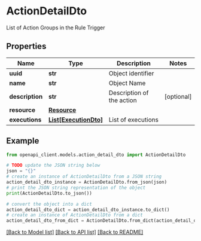 # ActionDetailDto

List of Action Groups in the Rule Trigger

## Properties

Name | Type | Description | Notes
------------ | ------------- | ------------- | -------------
**uuid** | **str** | Object identifier | 
**name** | **str** | Object Name | 
**description** | **str** | Description of the action | [optional] 
**resource** | [**Resource**](Resource.md) |  | 
**executions** | [**List[ExecutionDto]**](ExecutionDto.md) | List of executions | 

## Example

```python
from openapi_client.models.action_detail_dto import ActionDetailDto

# TODO update the JSON string below
json = "{}"
# create an instance of ActionDetailDto from a JSON string
action_detail_dto_instance = ActionDetailDto.from_json(json)
# print the JSON string representation of the object
print(ActionDetailDto.to_json())

# convert the object into a dict
action_detail_dto_dict = action_detail_dto_instance.to_dict()
# create an instance of ActionDetailDto from a dict
action_detail_dto_from_dict = ActionDetailDto.from_dict(action_detail_dto_dict)
```
[[Back to Model list]](../README.md#documentation-for-models) [[Back to API list]](../README.md#documentation-for-api-endpoints) [[Back to README]](../README.md)


